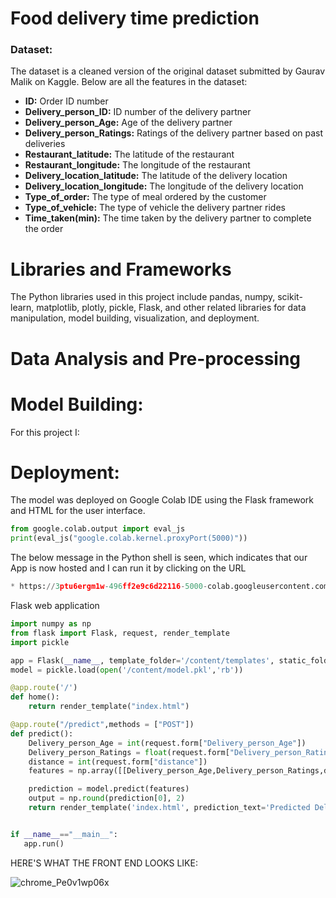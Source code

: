 # Food delivery time prediction

### Dataset:
The dataset is a cleaned version of the original dataset submitted by Gaurav Malik on Kaggle. Below are all the features in the dataset:

- **ID:** Order ID number
- **Delivery_person_ID:** ID number of the delivery partner
- **Delivery_person_Age:** Age of the delivery partner
- **Delivery_person_Ratings:** Ratings of the delivery partner based on past deliveries
- **Restaurant_latitude:** The latitude of the restaurant
- **Restaurant_longitude:** The longitude of the restaurant
- **Delivery_location_latitude:** The latitude of the delivery location
- **Delivery_location_longitude:** The longitude of the delivery location
- **Type_of_order:** The type of meal ordered by the customer
- **Type_of_vehicle:** The type of vehicle the delivery partner rides
- **Time_taken(min):** The time taken by the delivery partner to complete the order



# Libraries and Frameworks

The Python libraries used in this project include pandas, numpy, scikit-learn, matplotlib, plotly, pickle, Flask, and other related libraries for data manipulation, model building, visualization, and deployment.

# Data Analysis and Pre-processing

# Model Building:
For this project I:

# Deployment:
The model was deployed on Google Colab IDE using the Flask framework and HTML for the user interface.

```python
from google.colab.output import eval_js
print(eval_js("google.colab.kernel.proxyPort(5000)"))
```
The below message in the Python shell is seen, which indicates that our App is now hosted and I can run it by clicking on the URL

```python
* https://3ptu6ergm1w-496ff2e9c6d22116-5000-colab.googleusercontent.com/
```

Flask web application

```python
import numpy as np
from flask import Flask, request, render_template
import pickle

app = Flask(__name__, template_folder='/content/templates', static_folder='/content/static')
model = pickle.load(open('/content/model.pkl','rb'))

@app.route('/')
def home():
    return render_template("index.html")

@app.route("/predict",methods = ["POST"])
def predict():
    Delivery_person_Age = int(request.form["Delivery_person_Age"])
    Delivery_person_Ratings = float(request.form["Delivery_person_Ratings"])
    distance = int(request.form["distance"])
    features = np.array([[Delivery_person_Age,Delivery_person_Ratings,distance]])

    prediction = model.predict(features)
    output = np.round(prediction[0], 2)
    return render_template('index.html', prediction_text='Predicted Delivery Time in Minutes = {}'.format(output))


if __name__=="__main__":
   app.run()
```

HERE'S WHAT THE FRONT END LOOKS LIKE:

![chrome_Pe0v1wp06x](https://github.com/MisterAare/delivery_time_prediction/assets/109184556/2c3cab6a-bd63-455a-823f-7bae2fb7c084)
